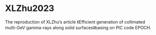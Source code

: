 # XLZhu2023
The reproduction of XLZhu‘s article 《Efficient generation of collimated multi-GeV gamma-rays along solid surfaces》basing on PIC code EPOCH.

